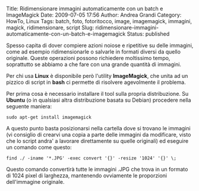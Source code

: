 Title: Ridimensionare immagini automaticamente con un batch e ImageMagick
Date: 2009-07-05 17:56
Author: Andrea Grandi
Category: HowTo, Linux
Tags: batch, foto, fotoritocco, image, imagemagick, immagini, magick, ridimensionare, script
Slug: ridimensionare-immagini-automaticamente-con-un-batch-e-imagemagick
Status: published

Spesso capita di dover compiere azioni noiose e ripetitive su delle
immagini, come ad esempio ridimensionarle o salvarle in formati diversi
da quello originale. Queste operazioni possono richiedere moltissimo
tempo, soprattutto se abbiamo a che fare con una grande quantità di
immagini.

Per chi usa **Linux** è disponibile però l'utility **ImageMagick**, che
unita ad un pizzico di script in **bash** ci permette di risolvere
agevolmente il problema.

Per prima cosa è necessario installare il tool sulla propria
distribuzione. Su **Ubuntu** (o in qualsiasi altra distribuzione basata
su Debian) procedere nella seguente maniera:

`sudo apt-get install imagemagick`

A questo punto basta posizionarsi nella cartella dove si trovano le
immagini (vi consiglio di crearvi una copia a parte delle immagini da
modificare, visto che lo script andra' a lavorare direttamente su quelle
originali) ed eseguire un comando come questo:

`find ./ -iname '*.JPG' -exec convert '{}' -resize '1024' '{}' \;`

Questo comando convertirà tutte le immagini .JPG che trova in un formato
di 1024 pixel di larghezza, mantenendo ovviamente le proporzioni
dell'immagine originale.
